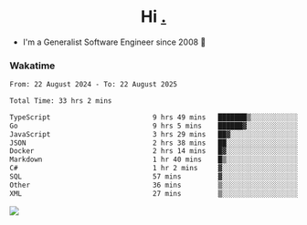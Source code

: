 <h1 align="center">Hi <a href="https://www.hackerrank.com/erasmosaraujo">.</a></h1>
 
- I'm a Generalist Software Engineer  since 2008 🚀
<!--  
<p align="left">
  <a href="https://github.com/erasmosoares/github-readme-stats">
    <img
      align="center"
      src="https://github-readme-stats.vercel.app/api/top-langs/?username=erasmosoares&theme=radical&layout=compact"
    />
  </a>
  <a href="https://github.com/erasmosoares/github-readme-stats">
    [![Harlok's WakaTime stats](https://github-readme-stats.vercel.app/api/wakatime?username=ffflabs)](https://github.com/anuraghazra/github-readme-stats)
  </a>
</p>

<!--
 ### Repo 
 
<p align="left">
 <a href="https://github.com/erasmosoares/github-readme-stats">
    <img
      align="center"
      height="165"
      src="https://github-readme-stats.vercel.app/api/pin?username=erasmosoares&repo=sample-node&title_color=fff&icon_color=f9f9f9&text_color=9f9f9f&bg_color=151515"
    />
  </a>
  <a href="https://github.com/erasmosoares/github-readme-stats">
    <img
      align="center"
      height="165"
      src="https://github-readme-stats.vercel.app/api/pin?username=erasmosoares&repo=sample-node&title_color=fff&icon_color=f9f9f9&text_color=9f9f9f&bg_color=151515"
    />
  </a>
</p>
-->

 ### Wakatime 

<!--START_SECTION:waka-->

```txt
From: 22 August 2024 - To: 22 August 2025

Total Time: 33 hrs 2 mins

TypeScript                         9 hrs 49 mins   ███████▒░░░░░░░░░░░░░░░░░   29.20 %
Go                                 9 hrs 5 mins    ██████▓░░░░░░░░░░░░░░░░░░   27.02 %
JavaScript                         3 hrs 29 mins   ██▓░░░░░░░░░░░░░░░░░░░░░░   10.37 %
JSON                               2 hrs 38 mins   ██░░░░░░░░░░░░░░░░░░░░░░░   07.83 %
Docker                             2 hrs 14 mins   █▓░░░░░░░░░░░░░░░░░░░░░░░   06.64 %
Markdown                           1 hr 40 mins    █▒░░░░░░░░░░░░░░░░░░░░░░░   04.97 %
C#                                 1 hr 2 mins     ▓░░░░░░░░░░░░░░░░░░░░░░░░   03.10 %
SQL                                57 mins         ▓░░░░░░░░░░░░░░░░░░░░░░░░   02.85 %
Other                              36 mins         ▒░░░░░░░░░░░░░░░░░░░░░░░░   01.79 %
XML                                27 mins         ▒░░░░░░░░░░░░░░░░░░░░░░░░   01.36 %
```

<!--END_SECTION:waka-->

![](https://komarev.com/ghpvc/?username=erasmosoares&color=brightgreen)
